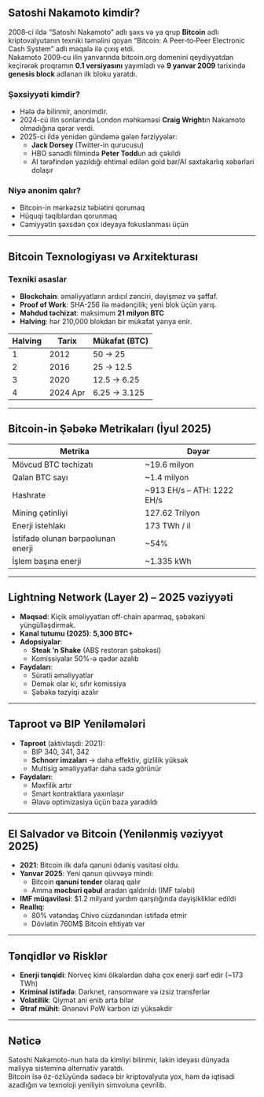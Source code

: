 ## Satoshi Nakamoto kimdir?

2008‑ci ildə “Satoshi Nakamoto” adlı şəxs və ya qrup **Bitcoin** adlı kriptovalyutanın texniki təməlini qoyan “Bitcoin: A Peer‑to‑Peer Electronic Cash System” adlı məqalə ilə çıxış etdi.  
Nakamoto 2009‑cu ilin yanvarında bitcoin.org domenini qeydiyyatdan keçirərək proqramın **0.1 versiyasını** yayımladı və **9 yanvar 2009** tarixində **genesis block** adlanan ilk bloku yaratdı.

### Şəxsiyyəti kimdir?

- Hələ də bilinmir, anonimdir.
- 2024-cü ilin sonlarında London məhkəməsi **Craig Wright**ın Nakamoto olmadığına qərar verdi.
- 2025-ci ildə yenidən gündəmə gələn fərziyyələr:
  - **Jack Dorsey** (Twitter-in qurucusu)
  - HBO sənədli filmində **Peter Todd**un adı çəkildi
  - AI tərəfindən yazıldığı ehtimal edilən gold bar/AI saxtakarlıq xəbərləri dolaşır

### Niyə anonim qalır?

- Bitcoin-in mərkəzsiz təbiətini qorumaq
- Hüquqi təqiblərdən qorunmaq
- Cəmiyyətin şəxsdən çox ideyaya fokuslanması üçün

---

## Bitcoin Texnologiyası və Arxitekturası

### Texniki əsaslar

- **Blockchain**: əməliyyatların ardıcıl zənciri, dəyişməz və şəffaf.
- **Proof of Work**: SHA-256 ilə mədənçilik; yeni blok üçün yarış.
- **Məhdud təchizat**: maksimum **21 milyon BTC**
- **Halving**: hər 210,000 blokdan bir mükafat yarıya enir.

| Halving | Tarix       | Mükafat (BTC) |
|---------|-------------|---------------|
| 1       | 2012        | 50 → 25       |
| 2       | 2016        | 25 → 12.5     |
| 3       | 2020        | 12.5 → 6.25   |
| 4       | 2024 Apr    | 6.25 → 3.125  |

---

## Bitcoin-in Şəbəkə Metrikaları (İyul 2025)

| Metrika                  | Dəyər                    |
|--------------------------|---------------------------|
| Mövcud BTC təchizatı     | ~19.6 milyon              |
| Qalan BTC sayı           | ~1.4 milyon               |
| Hashrate                 | ~913 EH/s – ATH: 1222 EH/s|
| Mining çətinliyi         | 127.62 Trilyon            |
| Enerji istehlakı         | 173 TWh / il              |
| İstifadə olunan bərpaolunan enerji | ~54%       |
| İşlem başına enerji      | ~1.335 kWh                |

---

## Lightning Network (Layer 2) – 2025 vəziyyəti

- **Məqsəd**: Kiçik əməliyyatları off-chain aparmaq, şəbəkəni yüngülləşdirmək.
- **Kanal tutumu (2025)**: **5,300 BTC+**
- **Adopsiyalar**:
  - **Steak ’n Shake** (ABŞ restoran şəbəkəsi)
  - Komissiyalar 50%-ə qədər azalıb
- **Faydaları**:
  - Sürətli əməliyyatlar
  - Demək olar ki, sıfır komissiya
  - Şəbəkə təzyiqi azalır

---

## Taproot və BIP Yeniləmələri

- **Taproot** (aktivləşdi: 2021):
  - BIP 340, 341, 342
  - **Schnorr imzaları** → daha effektiv, gizlilik yüksək
  - Multisig əməliyyatlar daha sadə görünür
- **Faydaları**:
  - Məxfilik artır
  - Smart kontraktlara yaxınlaşır
  - Əlavə optimizasiya üçün baza yaradıldı

---

## El Salvador və Bitcoin (Yenilənmiş vəziyyət 2025)

- **2021**: Bitcoin ilk dəfə qanuni ödəniş vasitəsi oldu.
- **Yanvar 2025**: Yeni qanun qüvvəyə mindi:
  - Bitcoin **qanuni tender** olaraq qalır
  - Amma **məcburi qəbul** aradan qaldırıldı (IMF tələbi)
- **IMF müqaviləsi**: $1.2 milyard yardım qarşılığında dəyişikliklər edildi
- **Reallıq**:
  - 80% vətəndaş Chivo cüzdanından istifadə etmir
  - Dövlətin 760M$ Bitcoin ehtiyatı var

---

## Tənqidlər və Risklər

- **Enerji tənqidi**: Norveç kimi ölkələrdən daha çox enerji sərf edir (~173 TWh)
- **Kriminal istifadə**: Darknet, ransomware və izsiz transferlər
- **Volatillik**: Qiymət ani enib arta bilər
- **Ətraf mühit**: Ənənəvi PoW karbon izi yüksəkdir

---

## Nəticə

Satoshi Nakamoto-nun hələ də kimliyi bilinmir, lakin ideyası dünyada maliyyə sisteminə alternativ yaratdı.  
Bitcoin isə öz-özlüyündə sadəcə bir kriptovalyuta yox, həm də iqtisadi azadlığın və texnoloji yeniliyin simvoluna çevrilib.
